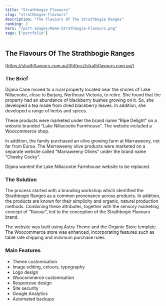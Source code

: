 ```yaml
---
title: "Strathbogie Flavours"
slug: "strathbogie-flavours"
description: "The Flavours Of The Strathbogie Ranges"
ranking: 3
hero: "/port-images/Home-Strathbogie-Flavours.png"
tags: ["portfolio"]
---
```


## The Flavours Of The Strathbogie Ranges

[https://strathflavours.com.au/](https://strathflavours.com.au/)

### The Brief

Dijana Cane moved to a rural property located near the shores of Lake Nillacootie, close to Barjarg, Northeast Victoria, to retire. She found that the property had an abundance of blackberry bushes growing on it. So, she developed a tea made from dried blackberry leaves. In addition, she developed a range of herbs and spices.

These products were marketed under the brand name “Ripe Delight” on a website branded “Lake Nillacootie Farmhouse”. The website included a Woocommerce shop.

In addition, the family purchased an olive growing farm at Marraweeny, not far from Euroa. The Marraweeny olive products were marketed on a separate website called “Marraweeny Olives” under the brand name “Cheeky Cocky”.

Dijana wanted the Lake Nillacootie Farmhouse website to be replaced.

### The Solution

The process started with a branding workshop which identified the Strathbogie Ranges as a common provenance across products. In addition, the products are known for their simplicity and organic, natural production methods. Combining these attributes, together with the sensory marketing concept of “flavour”, led to the conception of the Strathbogie Flavours brand.

The website was built using Astra Theme and the Organic Store template. The Woocommerce store was enhanced, incorporating features such as table rate shipping and minimum purchase rules.

### Main Features

- Theme customisation
- Image editing, colours, typography
- Logo design
- Woocommerce customisation
- Responsive design
- Site security
- Google Analytics
- Automated backups
